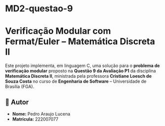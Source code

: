 # MD2-questao-9
# Verificação Modular com Fermat/Euler – Matemática Discreta II

Este projeto implementa, em linguagem C, uma solução para o **problema de verificação modular** proposto na **Questão 9 da Avaliação P1** da disciplina **Matemática Discreta II**, ministrada pela professora **Cristiane Loesch de Souza Costa** no curso de **Engenharia de Software** – Universidade de Brasília (FGA).

## 👤 Autor
- **Nome:** Pedro Araujo Lucena  
- **Matrícula:** 222007077
